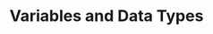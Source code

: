 ---
id: variables-and-data-types
title: Variables and Data Types
sidebar_label: Variables and Data Types
sidebar_position: 2
tags: [java, variables, data types, programming, java variables, java data types]
description: In this tutorial, we will learn about variables and data types in Java. We will learn about what variables are, how to declare and initialize variables, and the different data types available in Java.
---